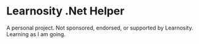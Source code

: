 # Learnosity .Net Helper
A personal project. Not sponsored, endorsed, or supported by Learnosity. Learning as I am going.

